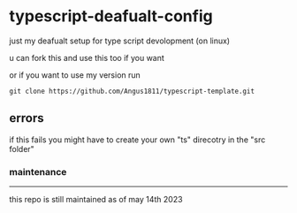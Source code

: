 # typescript-deafualt-config

just my deafualt setup for type script devolopment (on linux)

u can fork this and use this too if you want

or if you want to use my version run

`git clone https://github.com/Angus1811/typescript-template.git`


## errors

if this fails you might have to create your own "ts" direcotry in the "src folder"

### maintenance

---

this repo is still maintained as of may 14th 2023
